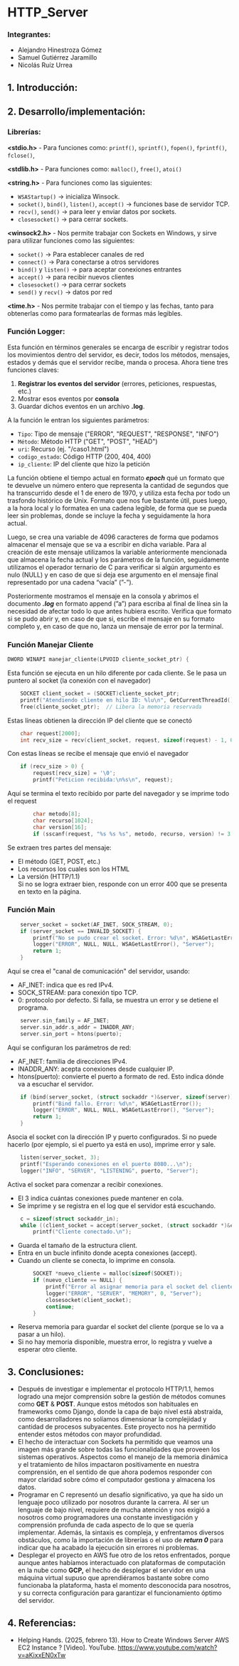 ﻿# HTTP_Server

### Integrantes: 
* Alejandro Hinestroza Gómez
* Samuel Gutiérrez Jaramillo
* Nicolás Ruíz Urrea

## 1. Introducción:

## 2. Desarrollo/implementación: 
### Librerías: 
**<stdio.h>**  - Para funciones como: `printf()`, `sprintf()`, `fopen()`, `fprintf()`, `fclose()`,

**<stdlib.h>** - Para funciones como: `malloc()`, `free()`, `atoi()`

**<string.h>** - Para funciones como las siguientes: 

- `WSAStartup()` → inicializa Winsock.
- `socket()`, `bind()`, `listen()`, `accept()` → funciones base de servidor TCP.
- `recv()`, `send()` → para leer y enviar datos por sockets.
- `closesocket()` → para cerrar sockets.

**<winsock2.h>** - Nos permite trabajar con Sockets en Windows, y sirve para utilizar funciones como las siguientes: 

- `socket()` → Para establecer canales de red
- `connect()` → Para conectarse a otros servidores
- `bind()` y `listen()` → para aceptar conexiones entrantes
- `accept()` → para recibir nuevos clientes
- `closesocket()` → para cerrar sockets
- `send()` y `recv()` → datos por red

**<time.h>** - Nos permite trabajar con el tiempo y las fechas, tanto para obtenerlas como para formatearlas de formas más legibles.

### Función Logger:
Esta función en términos generales se encarga de escribir y registrar todos los movimientos dentro del servidor, es decir, todos los métodos, mensajes, estados y demás que el servidor recibe, manda o procesa. Ahora tiene tres funciones claves: 

1. **Registrar los eventos del servidor** (errores, peticiones, respuestas, etc.)
2. Mostrar esos eventos por **consola**
3. Guardar dichos eventos en un archivo **.log**.

A la función le entran los siguientes parámetros: 

- `Tipo`: Tipo de mensaje ("ERROR", "REQUEST", "RESPONSE", "INFO")
- `Método`: Método HTTP ("GET", "POST", "HEAD")
- `uri`: Recurso  (ej. "/caso1.html")
- `codigo_estado`: Código HTTP (200, 404, 400)
- `ip_cliente`: IP del cliente que hizo la petición

La función obtiene el tiempo actual en formato ***epoch*** qué un formato que te devuelve un número entero que representa la cantidad de segundos que ha transcurrido desde el 1 de enero de 1970, y utiliza esta fecha por todo un trasfondo histórico de Unix. Formato que nos fue bastante útil, pues luego, a la hora local y lo formatea en una cadena legible, de forma que se pueda leer sin problemas, donde se incluye la fecha y seguidamente la hora actual. 

Luego, se crea una variable de 4096 caracteres de forma que podamos almacenar el mensaje que se va a escribir en dicha variable. Para al creación de este mensaje utilizamos la variable anteriormente mencionada que almacena la fecha actual y los parámetros de la función, seguidamente utilizamos el operador ternario de C para verificar si algún argumento es nulo (NULL) y en caso de que si deja ese argumento en el mensaje final representado por una cadena “vacía” (”-”).

Posteriormente mostramos el mensaje en la consola y abrimos el documento ***.log*** en formato append (”a”) para escriba al final de línea sin la necesidad de afectar todo lo que antes hubiera escrito. Verifica que formato si se pudo abrir y, en caso de que si, escribe el mensaje en su formato completo y, en caso de que no, lanza un mensaje de error por la terminal.

### Función Manejar Cliente

```c
DWORD WINAPI manejar_cliente(LPVOID cliente_socket_ptr) {
```
Esta función se ejecuta en un hilo diferente por cada cliente. Se le pasa un puntero al socket (la conexión con el navegador)

```c
    SOCKET client_socket = (SOCKET)cliente_socket_ptr;
    printf("Atendiendo cliente en hilo ID: %lu\n", GetCurrentThreadId());
    free(cliente_socket_ptr);  // Libera la memoria reservada
```
Estas líneas obtienen la dirección IP del cliente que se conectó 

```c
    char request[2000];
    int recv_size = recv(client_socket, request, sizeof(request) - 1, 0);
```
Con estas líneas se recibe el mensaje que envió el navegador

```c
    if (recv_size > 0) {
        request[recv_size] = '\0';
        printf("Peticion recibida:\n%s\n", request);
```
Aquí se termina el texto recibido por parte del navegador y se imprime todo el request

```c
        char metodo[8];
        char recurso[1024];
        char version[16];
        if (sscanf(request, "%s %s %s", metodo, recurso, version) != 3) {
```
Se extraen tres partes del mensaje:
- El método (GET, POST, etc.)
- Los recursos los cuales son los HTML
- La versión (HTTP/1.1)  
Si no se logra extraer bien, responde con un error 400 que se presenta en texto en la página.


### Función Main

```c
    server_socket = socket(AF_INET, SOCK_STREAM, 0);
    if (server_socket == INVALID_SOCKET) {
        printf("No se pudo crear el socket. Error: %d\n", WSAGetLastError());
        logger("ERROR", NULL, NULL, WSAGetLastError(), "Server");
        return 1;
    }
```
Aquí se crea el "canal de comunicación" del servidor, usando:
- AF_INET: indica que es red IPv4.
- SOCK_STREAM: para conexión tipo TCP.
- 0: protocolo por defecto.
Si falla, se muestra un error y se detiene el programa.

```c
    server.sin_family = AF_INET;
    server.sin_addr.s_addr = INADDR_ANY;
    server.sin_port = htons(puerto);
```
Aquí se configuran los parámetros de red:
- AF_INET: familia de direcciones IPv4.
- INADDR_ANY: acepta conexiones desde cualquier IP.
- htons(puerto): convierte el puerto a formato de red.
Esto indica dónde va a escuchar el servidor.

```c
    if (bind(server_socket, (struct sockaddr *)&server, sizeof(server)) == SOCKET_ERROR) {
        printf("Bind fallo. Error: %d\n", WSAGetLastError());
        logger("ERROR", NULL, NULL, WSAGetLastError(), "Server");
        return 1;
    }
```
Asocia el socket con la dirección IP y puerto configurados.
Si no puede hacerlo (por ejemplo, si el puerto ya está en uso), imprime error y sale.

```c
    listen(server_socket, 3);
    printf("Esperando conexiones en el puerto 8080...\n");
    logger("INFO", "SERVER", "LISTENING", puerto, "Server");
```
Activa el socket para comenzar a recibir conexiones.
- El 3 indica cuántas conexiones puede mantener en cola.
- Se imprime y se registra en el log que el servidor está escuchando.

```c
    c = sizeof(struct sockaddr_in);
    while ((client_socket = accept(server_socket, (struct sockaddr *)&client, &c)) != INVALID_SOCKET) {
        printf("Cliente conectado.\n");
```
- Guarda el tamaño de la estructura client.
- Entra en un bucle infinito donde acepta conexiones (accept).
- Cuando un cliente se conecta, lo imprime en consola.

```c
        SOCKET *nuevo_cliente = malloc(sizeof(SOCKET));
        if (nuevo_cliente == NULL) {
            printf("Error al asignar memoria para el socket del cliente.\n");
            logger("ERROR", "SERVER", "MEMORY", 0, "Server");
            closesocket(client_socket);
            continue;
        }
```
- Reserva memoria para guardar el socket del cliente (porque se lo va a pasar a un hilo).
- Si no hay memoria disponible, muestra error, lo registra y vuelve a esperar otro cliente.


## 3. Conclusiones: 
* Después de investigar e implementar el protocolo HTTP/1.1, hemos logrado una mejor comprensión sobre la gestión de métodos comunes como **GET** & **POST**. Aunque estos métodos son habituales en frameworks como Django, donde la capa de bajo nivel está abstraída, como desarrolladores no solíamos dimensionar la complejidad y cantidad de procesos subyacentes. Este proyecto nos ha permitido entender estos métodos con mayor profundidad.
* El hecho de interactuar con Sockets ha permitido que veamos una imagen más grande sobre todas las funcionalidades que proveen los sistemas operativos. Aspectos como el manejo de la memoria dinámica y el tratamiento de hilos impactaron positivamente en nuestra comprensión, en el sentido de que ahora podemos responder con mayor claridad sobre cómo el computador gestiona y almacena los datos.
* Programar en C representó un desafío significativo, ya que ha sido un lenguaje poco utilizado por nosotros durante la carrera. Al ser un lenguaje de bajo nivel, requiere de mucha atención y nos exigió a nosotros como programadores una constante investigación y comprensión profunda de cada aspecto de lo que se quería implementar. Además, la sintaxis es compleja, y enfrentamos diversos obstáculos, como la importación de librerías o el uso de ***return 0*** para  indicar que ha acabado la ejecución sin errores ni problemas.
* Desplegar el proyecto en AWS fue otro de los retos enfrentados, porque aunque antes habíamos interactuado con plataformas de computación en la nube como **GCP,** el hecho de desplegar el servidor en una máquina virtual supuso que aprendiéramos bastante sobre como funcionaba la plataforma, hasta el momento desconocida para nosotros, y su correcta configuración para garantizar el funcionamiento óptimo del servidor.

## 4. Referencias: 
* Helping Hands. (2025, febrero 13). How to Create Windows Server AWS EC2 Instance ? [Video]. YouTube. https://www.youtube.com/watch?v=aKixxEN0xTw
